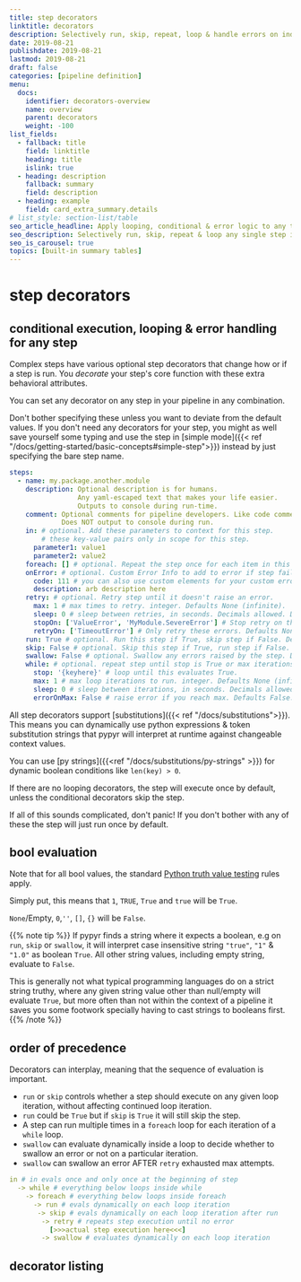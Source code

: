 ```yaml
---
title: step decorators
linktitle: decorators
description: Selectively run, skip, repeat, loop & handle errors on individual steps.
date: 2019-08-21
publishdate: 2019-08-21
lastmod: 2019-08-21
draft: false
categories: [pipeline definition]
menu:
  docs:
    identifier: decorators-overview
    name: overview
    parent: decorators
    weight: -100
list_fields:
  - fallback: title
    field: linktitle
    heading: title
    islink: true
  - heading: description
    fallback: summary
    field: description
  - heading: example
    field: card_extra_summary.details
# list_style: section-list/table
seo_article_headline: Apply looping, conditional & error logic to any task-runner step.
seo_description: Selectively run, skip, repeat & loop any single step in pipeline. Handle errors & automatic retries. 
seo_is_carousel: true
topics: [built-in summary tables]
---
```

# step decorators
## conditional execution, looping & error handling for any step
Complex steps have various optional step decorators that change how or
if a step is run. You _decorate_ your step's core function with these extra
behavioral attributes.

You can set any decorator on any step in your pipeline in any combination.

Don't bother specifying these unless you want to deviate from the default 
values. If you don't need any decorators for your step, you might as well save
yourself some typing and use the step in 
[simple mode]({{< ref "/docs/getting-started/basic-concepts#simple-step">}}) 
instead by just specifying the bare step name.

```yaml
steps:
  - name: my.package.another.module
    description: Optional description is for humans.
                 Any yaml-escaped text that makes your life easier.
                 Outputs to console during run-time.
    comment: Optional comments for pipeline developers. Like code comments.
             Does NOT output to console during run.
    in: # optional. Add these parameters to context for this step.
        # these key-value pairs only in scope for this step.
      parameter1: value1
      parameter2: value2
    foreach: [] # optional. Repeat the step once for each item in this list.
    onError: # optional. Custom Error Info to add to error if step fails.
      code: 111 # you can also use custom elements for your custom error.
      description: arb description here
    retry: # optional. Retry step until it doesn't raise an error.
      max: 1 # max times to retry. integer. Defaults None (infinite).
      sleep: 0 # sleep between retries, in seconds. Decimals allowed. Defaults 0.
      stopOn: ['ValueError', 'MyModule.SevereError'] # Stop retry on these errors. Defaults None (retry all).
      retryOn: ['TimeoutError'] # Only retry these errors. Defaults None (retry all).
    run: True # optional. Run this step if True, skip step if False. Defaults to True if not specified.
    skip: False # optional. Skip this step if True, run step if False. Defaults to False if not specified.
    swallow: False # optional. Swallow any errors raised by the step. Defaults to False if not specified.
    while: # optional. repeat step until stop is True or max iterations reached.
      stop: '{keyhere}' # loop until this evaluates True.
      max: 1 # max loop iterations to run. integer. Defaults None (infinite).
      sleep: 0 # sleep between iterations, in seconds. Decimals allowed. Defaults 0.
      errorOnMax: False # raise error if you reach max. Defaults False.
```

All step decorators support [substitutions]({{< ref "/docs/substitutions">}}).
This means you can dynamically use python expressions & token substitution 
strings that pypyr will interpret at runtime against changeable context values.

You can use [py strings]({{<ref "/docs/substitutions/py-strings" >}}) for 
dynamic boolean conditions like `len(key) > 0`.

If there are no looping decorators, the step will execute once by default, 
unless the conditional decorators skip the step.

If all of this sounds complicated, don't panic! If you don't bother
with any of these the step will just run once by default.

## bool evaluation
Note that for all bool values, the standard 
[Python truth value testing](https://docs.python.org/3/library/stdtypes.html#truth-value-testing)
rules apply.

Simply put, this means that `1`, `TRUE`, `True` and `true` will be `True`.

`None`/Empty, `0`,`''`, `[]`, `{}` will be `False`.

{{% note tip %}}
If pypyr finds a string where it expects a boolean, e.g on `run`, `skip` or 
`swallow`, it will interpret case insensitive string `"true"`, `"1"` & `"1.0"` 
as boolean `True`. All other string values, including empty string, evaluate to 
`False`.

This is generally not what typical programming languages do on a strict string
truthy, where any given string value other than null/empty will evaluate 
`True`, but more often than not within the context of a pipeline it saves you 
some footwork specially having to cast strings to booleans first.
{{% /note %}}

## order of precedence
Decorators can interplay, meaning that the sequence of evaluation is
important.

- `run` or `skip` controls whether a step should execute on any given loop 
  iteration, without affecting continued loop iteration.
- `run` could be `True` but if `skip` is `True` it will still skip the step.
- A step can run multiple times in a `foreach` loop for each iteration of a 
  `while` loop.
- `swallow` can evaluate dynamically inside a loop to decide whether
  to swallow an error or not on a particular iteration.
- `swallow` can swallow an error AFTER `retry` exhausted max attempts.

```yaml
in # in evals once and only once at the beginning of step
  -> while # everything below loops inside while
    -> foreach # everything below loops inside foreach
      -> run # evals dynamically on each loop iteration
       -> skip # evals dynamically on each loop iteration after run
        -> retry # repeats step execution until no error
          [>>>actual step execution here<<<]
        -> swallow # evaluates dynamically on each loop iteration
```

## decorator listing